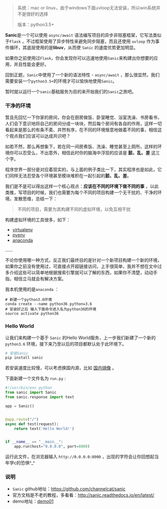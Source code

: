 > 系统：mac or linux，由于windows下面uvloop无法安装，所以win系统并不是很好的选择
>
> 版本：python3.5+

**Sanic**是一个可以使用 `async/await` 语法编写项目的异步非阻塞框架，它写法类似于`Flask` ，不过框架使用了异步特性来避免同步阻塞，而且还使用 `uvloop` 作为事件循环，其底层使用的是**libuv**，从而使 `Sanic` 的速度优势更加明显。

如果你之前使用过`Flask`，你会发现你可以迅速地使用`Sanic`来构建出你想要的应用，并且性能会更好。

回到正题，`Sanic`中使用了一个新的语法特性 -  `async/await` ，那么很显然，我们需要安装一个`python3.5+`的环境才可以愉快地使用`Sanic`。

暂时就以运行一个`sanic`基础服务为目的来开始我们的`Sanic`之旅吧。

### 干净的环境

暂且先回忆一下你家的房间，你会在厨房做饭、卧室睡觉、浴室洗澡、书房看书，人们会下意识地将自己的房间分成一块块，然后每个房间有各自的作用，这样一切看起来是那么的有条不紊、井然有序，在不同的环境惬意地做着不同的事，相信这个观点我们应该可以达成共识吧？

如若不然，那么再想象下，若在同一间房煮饭、洗澡、睡觉甚至上厕所，这样的环境你可以忍受么，不出意外，相信此时你的脑海中浮现的应该是 **脏、乱、差** 这三个字。

程序世界一部分是对应着现实的，与上面的例子类比一下，其实程序也是如此，它们同样无法忍受各个环境甚至模块堆积在一起引起的**脏、乱、差**。

我们是不是可以得出这样一个核心观点：**应该在不同的环境下做不同的事** ，以此类推，写项目的时候，我们也需要为每个不同的项目构建一个无干扰的、干净的环境，发散思维，总结一下：

> 不同的项目，需要为其构建不同的虚拟环境，以免互相干扰

构建虚拟环境的工具很多，如下：

- [virtualenv](https://virtualenv.pypa.io/en/stable/)
- [pyenv](https://github.com/pyenv/pyenv)
- [anaconda](https://www.continuum.io/downloads)

…...

不论你使用哪一种方式，反正我们最终目的是针对一个新项目构建一个新的环境，如果你之前没有使用过，可直接点开超链接访问，上手很简单，我并不想在文中过多介绍这些可以简单地根据搜索引擎就可以了解的东西，如果你不清楚，动动手指，相信立马就会有解决方案。

我本机使用的是`anaconda` ：

```shell
# 新建一个python3.6环境
conda create --name python36 python=3.6
# 安装好之后 输入下面命令进入名为python36的环境
source activate python36
```

### Hello World

让我们来构建一个基于 `Sanic` 的Hello World服务，上一步我们新建了一个新的 `python3.6` 环境，接下来乃至以后的项目都默认处于此环境下。

```python
# 安装Sanic
pip install sanic
```

若安装速度比较慢，可以考虑换国内源，比如 [国内镜像](https://mirrors.tuna.tsinghua.edu.cn/help/pypi/) 。

下面新建一个文件名为 `run.py` :

```python
#!/usr/bin/env python
from sanic import Sanic
from sanic.response import text

app = Sanic()


@app.route("/")
async def test(request):
    return text('Hello World!')


if __name__ == "__main__":
    app.run(host="0.0.0.0", port=8000)
```

运行此文件，在浏览器输入 `http://0.0.0.0:8000` ，出现的字符会让你回想起当年学c的恐惧^_^

### 说明

- `Sanic` github地址：https://github.com/channelcat/sanic
- 官方文档是不老的教程，多看看：http://sanic.readthedocs.io/en/latest/
- demo地址：[demo01](https://github.com/howie6879/Sanic-For-Pythoner/blob/master/examples/demo01/run.py)